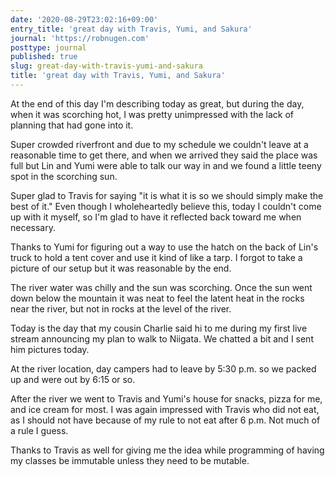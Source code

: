 ```yaml
---
date: '2020-08-29T23:02:16+09:00'
entry_title: 'great day with Travis, Yumi, and Sakura'
journal: 'https://robnugen.com'
posttype: journal
published: true
slug: great-day-with-travis-yumi-and-sakura
title: 'great day with Travis, Yumi, and Sakura'
---
```


At the end of this day I'm describing today as great, but during the day, when it was scorching hot, I was pretty unimpressed with the lack of planning that had gone into it.

Super crowded riverfront and due to my schedule we couldn't leave at a reasonable time to get there, and when we arrived they said the place was full but Lin and Yumi were able to talk our way in and we found a little teeny spot in the scorching sun.

Super glad to Travis for saying "it is what it is so we should simply make the best of it." Even though I wholeheartedly believe this, today I couldn't come up with it myself, so I'm glad to have it reflected back toward me when necessary.

Thanks to Yumi for figuring out a way to use the hatch on the back of Lin's truck to hold a tent cover and use it kind of like a tarp.  I forgot to take a picture of our setup but it was reasonable by the end.

The river water was chilly and the sun was scorching.  Once the sun went down below the mountain it was neat to feel the latent heat in the rocks near the river, but not in rocks at the level of the river.

Today is the day that my cousin Charlie said hi to me during my first live stream announcing my plan to walk to Niigata. We chatted a bit and I sent him pictures today.

At the river location, day campers had to leave by 5:30 p.m. so we packed up and were out by 6:15 or so. 

After the river we went to Travis and Yumi's house for snacks, pizza for me, and ice cream for most.  I was again impressed with Travis who did not eat, as I should not have because of my rule to not eat after 6 p.m.  Not much of a rule I guess.

Thanks to Travis as well for giving me the idea while programming of having my classes be immutable unless they need to be mutable.
